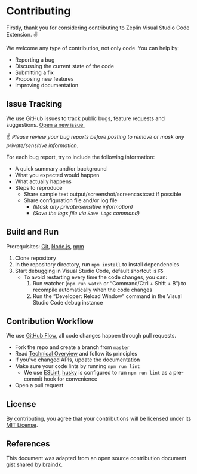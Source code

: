 # Contributing

Firstly, thank you for considering contributing to Zeplin Visual Studio Code Extension. ✌️

We welcome any type of contribution, not only code. You can help by:

- Reporting a bug
- Discussing the current state of the code
- Submitting a fix
- Proposing new features
- Improving documentation

## Issue Tracking

We use GitHub issues to track public bugs, feature requests and suggestions. [Open a new issue.](https://github.com/zeplin/vscode-extension/issues/new)

☝️ *Please review your bug reports before posting to remove or mask any private/sensitive information.*

For each bug report, try to include the following information:

- A quick summary and/or background
- What you expected would happen
- What actually happens
- Steps to reproduce
  - Share sample text output/screenshot/screencastcast if possible
  - Share configuration file and/or log file
    - *(Mask any private/sensitive information)*
    - *(Save the logs file via `Save Logs` command)*

## Build and Run

Prerequisites: [Git](https://git-scm.com/), [Node.js](https://nodejs.org/), [npm](https://www.npmjs.com/)

1. Clone repository
2. In the repository directory, run `npm install` to install dependencies
3. Start debugging in Visual Studio Code, default shortcut is `F5`
    - To avoid restarting every time the code changes, you can:
        1. Run watcher (`npm run watch` or “Command/Ctrl + Shift + B”) to recompile automatically when the code changes
        2. Run the “Developer: Reload Window” command in the Visual Studio Code debug instance

## Contribution Workflow

We use [GitHub Flow](https://guides.github.com/introduction/flow/index.html), all code changes happen through pull requests.

- Fork the repo and create a branch from `master`
- Read [Technical Overview](TECHNICAL_OVERVIEW.md) and follow its principles
- If you've changed APIs, update the documentation
- Make sure your code lints by running `npm run lint`
  - We use [ESLint](https://eslint.org), [husky](https://github.com/typicode/husky) is configured to run `npm run lint` as a pre-commit hook for convenience
- Open a pull request

## License

By contributing, you agree that your contributions will be licensed under its [MIT License](http://choosealicense.com/licenses/mit/).

## References

This document was adapted from an open source contribution document gist shared by [braindk](https://gist.github.com/briandk/3d2e8b3ec8daf5a27a62).
